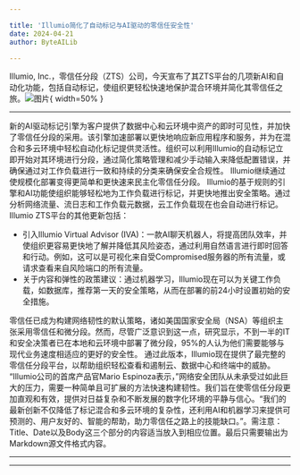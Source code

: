```yaml
---

title: 'Illumio简化了自动标记与AI驱动的零信任安全性'
date: 2024-04-21
author: ByteAILib

---
```


Illumio, Inc.，零信任分段（ZTS）公司，今天宣布了其ZTS平台的几项新AI和自动化功能，包括自动标记，使组织更轻松快速地保护混合环境并简化其零信任之旅。![图片](https://ai-techpark.com/wp-content/uploads/2020/06/Buyer-Guide-500x281-1.jpg){ width=50% }

---

新的AI驱动标记引擎为客户提供了数据中心和云环境中资产的即时可见性，并加快了零信任分段的采用。该引擎加速部署以更快地响应新应用程序和服务，并为在混合和多云环境中轻松自动化标记提供灵活性。组织可以利用Illumio的自动标记立即开始对其环境进行分段，通过简化策略管理和减少手动输入来降低配置错误，并确保通过对工作负载进行一致和持续的分类来确保安全合规性。
Illumio继续通过使规模化部署变得更简单和更快速来民主化零信任分段。 Illumio的基于规则的引擎和AI功能使组织能够轻松地为工作负载进行标记，并更快地推出安全策略。通过分析网络流量、流日志和工作负载元数据，云工作负载现在也会自动进行标记。 Illumio ZTS平台的其他更新包括：

- 引入Illumio Virtual Advisor (IVA)：一款AI聊天机器人，将提高团队效率，并使组织更容易更快地了解并降低其风险姿态，通过利用自然语言进行即时回答和行动。例如，这可以是可视化来自受Compromised服务器的所有流量，或请求查看来自风险端口的所有流量。
- 关于内容和弹性的政策建议：通过机器学习，Illumio现在可以为关键工作负载，如数据库，推荐第一天的安全策略，从而在部署的前24小时设置初始的安全措施。

零信任已成为构建网络韧性的默认策略，诸如美国国家安全局（NSA）等组织主张采用零信任和微分段。然而，尽管广泛意识到这一点，研究显示，不到一半的IT和安全决策者已在本地和云环境中部署了微分段，95%的人认为他们需要能够与现代业务速度相适应的更好的安全性。
通过此版本，Illumio现在提供了最完整的零信任分段平台，以帮助组织轻松查看和遏制云、数据中心和终端中的威胁。
“Illumio公司的首席产品官Mario Espinoza表示，”网络安全团队从未承受过如此巨大的压力，需要一种简单且可扩展的方法快速构建韧性。我们旨在使零信任分段更加直观和有效，提供对日益复杂和不断发展的数字化环境的平静与信心。“我们的最新创新不仅降低了标记混合和多云环境的复杂性，还利用AI和机器学习来提供可预测的、用户友好的、智能的帮助，助力零信任之路上的技能缺口。”。需注意：Title、Date以及Body这三个部分的内容适当放入到相应位置。最后只需要输出为Markdown源文件格式内容。

---
---
